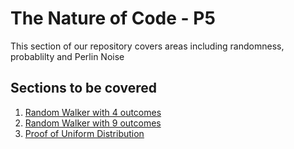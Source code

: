 # The Nature of Code - P5

This section of our repository covers areas including randomness, probablilty and Perlin Noise

## Sections to be covered
1. [Random Walker with 4 outcomes](01_Random_Walker_with_4_outcomes/readMe.md)
2. [Random Walker with 9 outcomes](02_Random_Walker_with_9_outcomes/readMe.md)
3. [Proof of Uniform Distribution](03_Proof_of_Uniform_Distribution/readMe.md)

